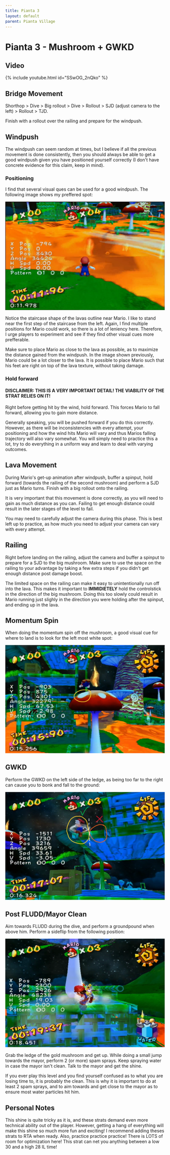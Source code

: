 ```yaml
---
title: Pianta 3
layout: default
parent: Pianta Village
---
```


# Pianta 3 - Mushroom + GWKD

## Video

{% include youtube.html id="SSwOG_2nQko" %}

## Bridge Movement
Shorthop > Dive > Big rollout > Dive > Rollout > SJD (adjust camera to the left) > Rollout > TJD. 

Finish with a rollout over the railing and prepare for the windpush.

## Windpush
The windpush can seem random at times, but I believe if all the previous movement is done consistently, then you should always be able to get a good windpush given you have positioned yourself correctly (I don't have concrete evidence for this claim, keep in mind).

### Positioning
I find that several visual ques can be used for a good windpush. The following image shows my preffered spot:

![Lava positioning](img/pianta3/lava_position.png)

Notice the staircase shape of the lavas outline near Mario. I like to stand near the first step of the staircase from the left. Again, I find multiple positions for Mario could work, so there is a lot of leniency here. Therefore, I urge players to experiment and see if they find other visual cues more prefferable.

Make sure to place Mario as close to the lava as possible, as to maximize the distance gained from the windpush. In the image shown previously, Mario could be a lot closer to the lava. It is possible to place Mario such that his feet are right on top of the lava texture, without taking damage. 


### Hold forward
#### **DISCLAIMER**: THIS IS A VERY IMPORTANT DETAIL! THE VIABILITY OF THE STRAT RELIES ON IT!

Right before getting hit by the wind, hold forward. This forces Mario to fall forward, allowing you to gain more distance. 

Generally speaking, you will be pushed forward if you do this correctly. However, as there will be inconsistencies with every attempt, your positioning and how the wind hits Mario will vary and thus Marios falling trajectory will also vary somewhat. You will simply need to practice this a lot, try to do everything in a uniform way and learn to deal with varying outcomes. 

## Lava Movement
During Mario's get-up animation after windpush, buffer a spinput, hold forward (towards the railing of the second mushroom) and perform a SJD just as Mario turns. Finish with a big rollout onto the railing.

It is very important that this movement is done correctly, as you will need to gain as much distance as you can. Failing to get enough distance could result in the later stages of the level to fail. 

You may need to carefully adjust the camera during this phase. This is best left up to practice, as how much you need to adjust your camera can vary with every attempt.

## Railing
Right before landing on the railing, adjust the camera and buffer a spinput to prepare for a SJD to the big mushroom. Make sure to use the space on the railing to your advantage by taking a few extra steps if you didn't get enough distance post damage boost. 

The limited space on the railing can make it easy to unintentionally run off into the lava. This makes it important to **IMMIDIETELY** hold the controlstick in the direction of the big mushroom. Doing this too slowly could result in Mario running just slighly in the direction you were holding after the spinput, and ending up in the lava.

## Momentum Spin
When doing the momentum spin off the mushroom, a good visual cue for where to land is to look for the left most white spot:

![Mushroom Cue](img/pianta3/mushroom_cue.png)

## GWKD
Perform the GWKD on the left side of the ledge, as being too far to the right can cause you to bonk and fall to the ground:

![GWKD Cue](img/pianta3/gwkd_cue.png)

## Post FLUDD/Mayor Clean
Aim towards FLUDD during the dive, and perform a groundpound when above him. Perform a sideflip from the following position:

![Sideflip](img/pianta3/sideflip_cue.png)

Grab the ledge of the gold mushroom and get up. While doing a small jump towards the mayor, perform 2 (or more) spam sprays. Keep spraying water in case the mayor isn't clean. Talk to the mayor and get the shine.

If you ever play this level and you find yourself confused as to what you are losing time to, it is probably the clean. This is why it is important to do at least 2 spam sprays, and to aim towards and get close to the mayor as to ensure most water particles hit him.

## Personal Notes
This shine is quite tricky as it is, and these strats demand even more technical ability out of the player. However, getting a hang of everything will make this shine so much more fun and exciting! I recommend adding theses strats to RTA when ready. Also, practice practice practice! There is LOTS of room for optimization here! This strat can net you anything between a low 30 and a high 28 IL time!